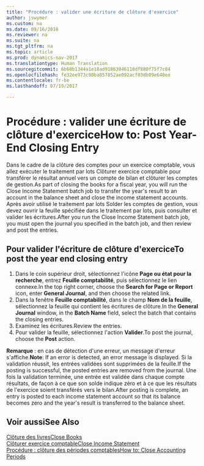 ```yaml
---
title: "Procédure : valider une écriture de clôture d'exercice"
author: jswymer
ms.custom: na
ms.date: 09/16/2016
ms.reviewer: na
ms.suite: na
ms.tgt_pltfrm: na
ms.topic: article
ms.prod: dynamics-nav-2017
ms.translationtype: Human Translation
ms.sourcegitcommit: 6b60b1344a1e18ad91863046110df880f75f7c04
ms.openlocfilehash: fe32ee973c90ba857852ae092acf03db09e648ee
ms.contentlocale: fr-be
ms.lasthandoff: 07/19/2017

---
```

# <a name="how-to-post-year-end-closing-entry"></a><span data-ttu-id="1c5e7-102">Procédure : valider une écriture de clôture d'exercice</span><span class="sxs-lookup"><span data-stu-id="1c5e7-102">How to: Post Year-End Closing Entry</span></span>
<span data-ttu-id="1c5e7-103">Dans le cadre de la clôture des comptes pour un exercice comptable, vous allez exécuter le traitement par lots Clôturer exercice comptable pour transférer le résultat annuel vers un compte de bilan et clôturer les comptes de gestion.</span><span class="sxs-lookup"><span data-stu-id="1c5e7-103">As part of closing the books for a fiscal year, you will run the Close Income Statement batch job to transfer the year's result to an account in the balance sheet and close the income statement accounts.</span></span> <span data-ttu-id="1c5e7-104">Après avoir utilisé le traitement par lots Solder les comptes de gestion, vous devez ouvrir la feuille spécifiée dans le traitement par lots, puis consulter et valider les écritures.</span><span class="sxs-lookup"><span data-stu-id="1c5e7-104">After you run the Close Income Statement batch job, you must open the journal you specified in the batch job, and then review and post the entries.</span></span>

## <a name="to-post-the-year-end-closing-entry"></a><span data-ttu-id="1c5e7-105">Pour valider l'écriture de clôture d'exercice</span><span class="sxs-lookup"><span data-stu-id="1c5e7-105">To post the year end closing entry</span></span>
1. <span data-ttu-id="1c5e7-106">Dans le coin supérieur droit, sélectionnez l'icône **Page ou état pour la recherche**, entrez **Feuille comptabilité**, puis sélectionnez le lien connexe.</span><span class="sxs-lookup"><span data-stu-id="1c5e7-106">In the top right corner, choose the **Search for Page or Report** icon, enter **General Journal**, and then choose the related link.</span></span>
2. <span data-ttu-id="1c5e7-107">Dans la fenêtre **Feuille comptabilité**, dans le champ **Nom de la feuille**, sélectionnez la feuille qui contient les écritures de clôture.</span><span class="sxs-lookup"><span data-stu-id="1c5e7-107">In the **General Journal** window, in the **Batch Name** field, select the batch that contains the closing entries.</span></span>
3. <span data-ttu-id="1c5e7-108">Examinez les écritures.</span><span class="sxs-lookup"><span data-stu-id="1c5e7-108">Review the entries.</span></span>
4. <span data-ttu-id="1c5e7-109">Pour valider la feuille, sélectionnez l'action **Valider**.</span><span class="sxs-lookup"><span data-stu-id="1c5e7-109">To post the journal, choose the **Post** action.</span></span>

<span data-ttu-id="1c5e7-110">**Remarque** : en cas de détection d'une erreur, un message d'erreur s'affiche.</span><span class="sxs-lookup"><span data-stu-id="1c5e7-110">**Note**: If an error is detected, an error message is displayed.</span></span> <span data-ttu-id="1c5e7-111">Si la validation réussit, les entrées validées sont supprimées de la feuille.</span><span class="sxs-lookup"><span data-stu-id="1c5e7-111">If the posting is successful, the posted entries are removed from the journal.</span></span> <span data-ttu-id="1c5e7-112">Une fois la validation terminée, une entrée est validée dans chaque compte résultats, de façon à ce que son solde indique zéro et à ce que les résultats de l'exercice soient transférés vers le bilan.</span><span class="sxs-lookup"><span data-stu-id="1c5e7-112">After posting is complete, an entry is posted to each income statement account so that its balance becomes zero and the year's result is transferred to the balance sheet.</span></span>

## <a name="see-also"></a><span data-ttu-id="1c5e7-113">Voir aussi</span><span class="sxs-lookup"><span data-stu-id="1c5e7-113">See Also</span></span>
[<span data-ttu-id="1c5e7-114">Clôture des livres</span><span class="sxs-lookup"><span data-stu-id="1c5e7-114">Close Books</span></span>](year-close-books.md)  
[<span data-ttu-id="1c5e7-115">Clôturer exercice comptable</span><span class="sxs-lookup"><span data-stu-id="1c5e7-115">Close Income Statement</span></span>](year-close-income-statement.md)  
[<span data-ttu-id="1c5e7-116">Procédure : clôture des périodes comptables</span><span class="sxs-lookup"><span data-stu-id="1c5e7-116">How to: Close Accounting Periods</span></span>](year-close-account-periods.md)  
